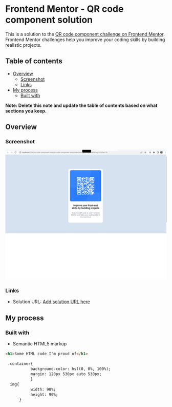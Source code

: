 # Frontend Mentor - QR code component solution

This is a solution to the [QR code component challenge on Frontend Mentor](https://www.frontendmentor.io/challenges/qr-code-component-iux_sIO_H). Frontend Mentor challenges help you improve your coding skills by building realistic projects. 

## Table of contents

- [Overview](#overview)
  - [Screenshot](#screenshot)
  - [Links](#links)
- [My process](#my-process)
  - [Built with](#built-with)

**Note: Delete this note and update the table of contents based on what sections you keep.**

## Overview

### Screenshot

![screenshot of the qr project](./screenshot.png)


### Links

- Solution URL: [Add solution URL here](https://faran61.github.io/Frontend-Mentor/)

## My process

### Built with

- Semantic HTML5 markup


```html
<h1>Some HTML code I'm proud of</h1>
```
```inline css
 .container{
           background-color: hsl(0, 0%, 100%);
           margin: 120px 530px auto 530px;
           }
  img{
           width: 90%;
           height: 90%;
      }
```
